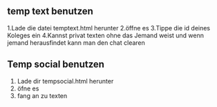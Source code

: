 ## temp text benutzen
1.Lade die datei temptext.html herunter
2.öffne es
3.Tippe die id deines Koleges ein
4.Kannst privat texten ohne das Jemand weist und wenn jemand herausfindet kann man den chat clearen
## Temp social benutzen
1. Lade dir tempsocial.html herunter
2. öfne es
3. fang an zu texten
